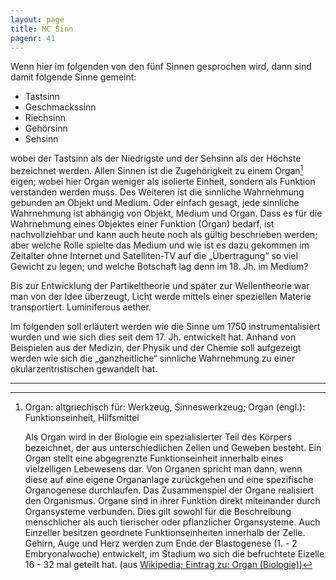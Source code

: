 ```yaml
---
layout: page
title: MC Sinn
pagenr: 41
---
```


Wenn hier im folgenden von den fünf Sinnen gesprochen wird, dann sind damit folgende Sinne gemeint:

- Tastsinn
- Geschmackssinn
- Riechsinn
- Gehörsinn
- Sehsinn

wobei der Tastsinn als der Niedrigste und der Sehsinn als der Höchste bezeichnet werden. Allen Sinnen ist die Zugehörigkeit zu einem Organ[^25] eigen; wobei hier Organ weniger als isolierte Einheit, sondern als Funktion verstanden werden muss. Des Weiteren ist die sinnliche Wahrnehmung gebunden an Objekt und Medium. Oder einfach gesagt, jede sinnliche Wahrnehmung ist abhängig von Objekt, Medium und Organ. Dass es für die Wahrnehmung eines Objektes einer Funktion (Organ) bedarf, ist nachvollziehbar und kann auch heute noch als gültig beschrieben werden; aber welche Rolle spielte das Medium und wie ist es dazu gekommen im Zeitalter ohne Internet und Satelliten-TV auf die „Übertragung“ so viel Gewicht zu legen; und welche Botschaft lag denn im 18. Jh. im Medium?

Bis zur Entwicklung der Partikeltheorie und später zur Wellentheorie war man von der Idee überzeugt, Licht werde mittels einer speziellen Materie transportiert. Luminiferous aether.

Im folgenden soll erläutert werden wie die Sinne um 1750 instrumentalisiert wurden und wie sich dies seit dem 17. Jh. entwickelt hat. Anhand von Beispielen aus der Medizin, der Physik und der Chemie soll aufgezeigt werden wie sich die „ganzheitliche“ sinnliche Wahrnehmung zu einer okularzentristischen gewandelt hat.

---

[^25]:
      Organ: altgriechisch für: Werkzeug, Sinneswerkzeug; Organ (engl.): Funktionseinheit, Hilfsmittel

      Als Organ wird in der Biologie ein spezialisierter Teil des Körpers bezeichnet, der aus unterschiedlichen Zellen und Geweben besteht. Ein Organ stellt eine abgegrenzte Funktionseinheit innerhalb eines vielzelligen Lebewesens dar. Von Organen spricht man dann, wenn diese auf eine eigene Organanlage zurückgehen und eine spezifische Organogenese durchlaufen. Das Zusammenspiel der Organe realisiert den Organismus. Organe sind in ihrer Funktion direkt miteinander durch Organsysteme verbunden. Dies gilt sowohl für die Beschreibung menschlicher als auch tierischer oder pflanzlicher Organsysteme. Auch Einzeller besitzen geordnete Funktionseinheiten innerhalb der Zelle.
      Gehirn, Auge und Herz werden zum Ende der Blastogenese (1. - 2 Embryonalwoche) entwickelt, im Stadium wo sich die befruchtete Eizelle 16 - 32 mal geteilt hat. (aus [Wikipedia; Eintrag zu: Organ (Biologie)](https://de.wikipedia.org/wiki/Organ_(Biologie)))

